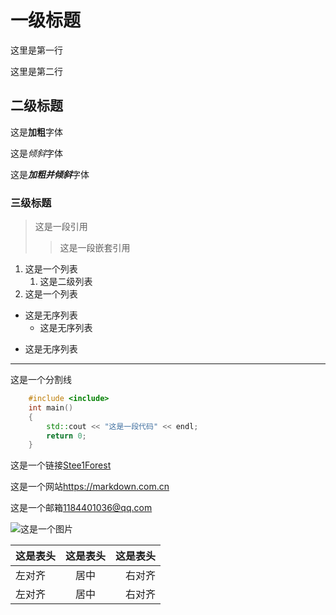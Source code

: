 # 一级标题

这里是第一行

这里是第二行

## 二级标题

这是**加粗**字体

这是*倾斜*字体

这是***加粗并倾斜***字体

### 三级标题

> 这是一段引用
>> 这是一段嵌套引用

1. 这是一个列表
    1. 这是二级列表
2. 这是一个列表
* 这是无序列表
    + 这是无序列表
- 这是无序列表

*** 
这是一个分割线

~~~C++
    #include <include>
    int main()
    {
        std::cout << "这是一段代码" << endl;
        return 0;
    }
~~~

这是一个链接[Stee1Forest](https://github.com/Stee1Forest)

这是一个网站<https://markdown.com.cn>

这是一个邮箱<1184401036@qq.com>

![这是一个图片](~/desktop.jpg)

| 这是表头      | 这是表头 | 这是表头     |
| :---        |    :----:   |          ---: |
| 左对齐     | 居中       | 右对齐   |
| 左对齐     | 居中       | 右对齐   |
